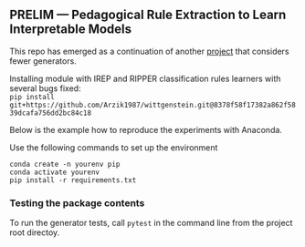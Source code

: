 ## PRELIM &mdash; **P**edagogical **R**ule **E**xtraction to **L**earn **I**nterpretable **M**odels
This repo has emerged as a continuation of another [project](https://github.com/bobboman1000/gr_prim) that considers fewer generators.

Installing module with IREP and RIPPER classification rules learners with several bugs fixed:  
```pip install git+https://github.com/Arzik1987/wittgenstein.git@8378f58f17382a862f5839dcafa756dd2bc84c18```

Below is the example how to reproduce the experiments with Anaconda.

Use the following commands to set up the environment
```
conda create -n yourenv pip
conda activate yourenv
pip install -r requirements.txt 
```


### Testing the package contents
To run the generator tests, call <code>pytest</code> in the command line from the project root directoy.




